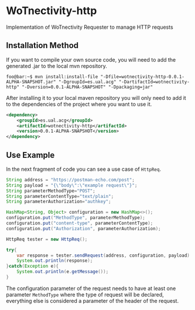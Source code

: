 # WoTnectivity-http
Implementation of WoTnectivity Requester to manage HTTP requests

## Installation Method

If you want to compile your own source code, you will need to add the generated .jar to the local mvn repository.

```console
foo@bar:~$ mvn install:install-file "-Dfile=wotnectivity-http-0.0.1-ALPHA-SNAPSHOT.jar" "-DgroupId=es.ual.acg" "-DartifactId=wotnectivity-http" "-Dversion=0.0.1-ALPHA-SNAPSHOT" "-Dpackaging=jar"
```

After installing it to your local maven repository you will only need to add it to the dependencies of the project where you want to use it.

```xml
<dependency>
    <groupId>es.ual.acg</groupId>
    <artifactId>wotnectivity-http</artifactId>
    <version>0.0.1-ALPHA-SNAPSHOT</version>
</dependency>
```

## Use Example

In the next fragment of code you can see a use case of `HttpReq`.

```java
String address = "https://postman-echo.com/post";
String payload = "{\"body\":\"example request\"}";
String parameterMethodType="POST";
String parameterContentType="text/plain";
String parameterAuthorization="authkey";

HashMap<String, Object> configuration = new HashMap<>();
configuration.put("MethodType", parameterMethodType);
configuration.put("content-type", parameterContentType);
configuration.put("Authorization", parameterAuthorization);

HttpReq tester = new HttpReq();

try{
    var response = tester.sendRequest(address, configuration, payload).get();
    System.out.println(response);
}catch(Exception e){
    System.out.println(e.getMessage());
}
```

The configuration parameter of the request needs to have at least one parameter `MethodType` where the type of request will be declared, everything else is considered a parameter of the header of the request.

